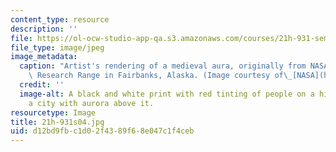 ```yaml
---
content_type: resource
description: ''
file: https://ol-ocw-studio-app-qa.s3.amazonaws.com/courses/21h-931-seminar-in-historical-methods-spring-2004/d12bd9fbc1d02f4389f68e047c1f4ceb_21h-931s04.jpg
file_type: image/jpeg
image_metadata:
  caption: "Artist's rendering of a medieval aura, originally from NASA's Poker Flat\
    \ Research Range in Fairbanks, Alaska. (Image courtesy of\_[NASA](http://www.nasa.gov).)"
  credit: ''
  image-alt: A black and white print with red tinting of people on a hill over-looking
    a city with aurora above it.
resourcetype: Image
title: 21h-931s04.jpg
uid: d12bd9fb-c1d0-2f43-89f6-8e047c1f4ceb
---
```

